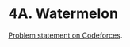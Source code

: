 # 4A. Watermelon

[Problem statement on Codeforces](https://codeforces.com/problemset/problem/4/A?locale=en).